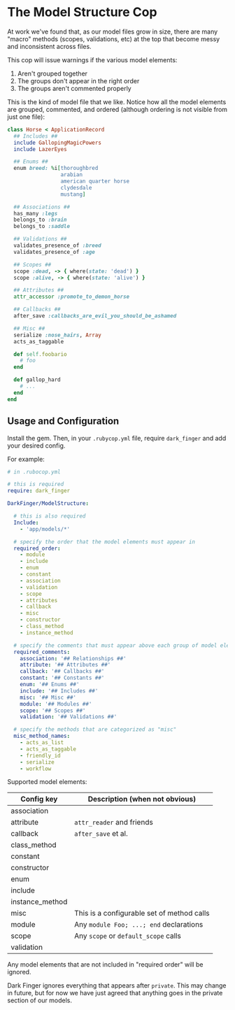 # The Model Structure Cop

At work we've found that, as our model files grow in size, there are many
"macro" methods (scopes, validations, etc) at the top that become messy and
inconsistent across files.

This cop will issue warnings if the various model elements:

1. Aren't grouped together
2. The groups don't appear in the right order
3. The groups aren't commented properly

This is the kind of model file that we like. Notice how all the model elements
are grouped, commented, and ordered (although ordering is not visible from just
one file):

```ruby
class Horse < ApplicationRecord
  ## Includes ##
  include GallopingMagicPowers
  include LazerEyes

  ## Enums ##
  enum breed: %i[thoroughbred
                 arabian
                 american quarter horse
                 clydesdale
                 mustang]

  ## Associations ##
  has_many :legs
  belongs_to :brain
  belongs_to :saddle

  ## Validations ##
  validates_presence_of :breed
  validates_presence_of :age

  ## Scopes ##
  scope :dead, -> { where(state: 'dead') }
  scope :alive, -> { where(state: 'alive') }

  ## Attributes ##
  attr_accessor :promote_to_demon_horse

  ## Callbacks ##
  after_save :callbacks_are_evil_you_should_be_ashamed

  ## Misc ##
  serialize :nose_hairs, Array
  acts_as_taggable

  def self.foobario
    # foo
  end

  def gallop_hard
    # ...
  end
end

```

## Usage and Configuration

Install the gem. Then, in your `.rubycop.yml` file, require `dark_finger` and
add your desired config.

For example:

```yaml
# in .rubocop.yml

# this is required
require: dark_finger

DarkFinger/ModelStructure:

  # this is also required
  Include:
    - 'app/models/*'

  # specify the order that the model elements must appear in
  required_order:
    - module
    - include
    - enum
    - constant
    - association
    - validation
    - scope
    - attributes
    - callback
    - misc
    - constructor
    - class_method
    - instance_method

  # specify the comments that must appear above each group of model elements
  required_comments:
    association: '## Relationships ##'
    attribute: '## Attributes ##'
    callback: '## Callbacks ##'
    constant: '## Constants ##'
    enum: '## Enums ##'
    include: '## Includes ##'
    misc: '## Misc ##'
    module: '## Modules ##'
    scope: '## Scopes ##'
    validation: '## Validations ##'

  # specify the methods that are categorized as "misc"
  misc_method_names:
    - acts_as_list
    - acts_as_taggable
    - friendly_id
    - serialize
    - workflow
```

Supported model elements:


| Config key      | Description (when not obvious)             |
|-----------------|--------------------------------------------|
| association     |                                            |
| attribute       | `attr_reader` and friends                  |
| callback        | `after_save` et al.                        |
| class_method    |                                            |
| constant        |                                            |
| constructor     |                                            |
| enum            |                                            |
| include         |                                            |
| instance_method |                                            |
| misc            | This is a configurable set of method calls |
| module          | Any `module Foo; ...; end` declarations    |
| scope           | Any `scope` or `default_scope` calls       |
| validation      |                                            |


Any model elements that are not included in "required order" will be ignored.

Dark Finger ignores everything that appears after `private`. This may change in
future, but for now we have just agreed that anything goes in the private
section of our models.
